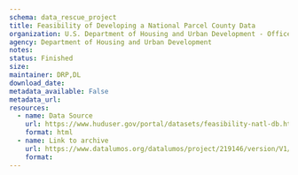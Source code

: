 ```yaml
---
schema: data_rescue_project 
title: Feasibility of Developing a National Parcel County Data
organization: U.S. Department of Housing and Urban Development - Office of Policy Development and Research
agency: Department of Housing and Urban Development
notes: 
status: Finished
size: 
maintainer: DRP,DL
download_date: 
metadata_available: False
metadata_url: 
resources:
  - name: Data Source
    url: https://www.huduser.gov/portal/datasets/feasibility-natl-db.html
    format: html
  - name: Link to archive
    url: https://www.datalumos.org/datalumos/project/219146/version/V1/view
    format: 
---
```

